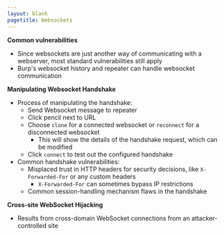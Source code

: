 ```yaml
---
layout: blank
pagetitle: Websockets
---
```


**Common vulnerabilities**
- Since websockets are just another way of communicating with a webserver, most standard vulnerabilities still apply
- Burp's websocket history and repeater can handle websocket communication

**Manipulating Websocket Handshake**
- Process of manipulating the handshake:
  - Send Websocket message to repeater
  - Click pencil next to URL
  - Choose `clone` for a connected websocket or `reconnect` for a disconnected websocket
    - This will show the details of the handshake request, which can be modified
  - Click `connect` to test out the configured handshake
- Common handshake vulnerabilities:
  - Misplaced trust in HTTP headers for security decisions, like `X-Forwarded-For` or any custom headers
    - `X-Forwarded-For` can sometimes bypass IP restrictions
  - Common session-handling mechanism flaws in the handshake

**Cross-site WebSocket Hijacking**
- Results from cross-domain WebSocket connections from an attacker-controlled site
